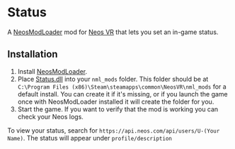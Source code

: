 # Status

A [NeosModLoader](https://github.com/zkxs/NeosModLoader) mod for [Neos VR](https://neos.com/) that lets you set an in-game status.

## Installation
1. Install [NeosModLoader](https://github.com/zkxs/NeosModLoader).
1. Place [Status.dll](https://github.com/dfgHiatus/Status/releases/latest/download/Status.dll) into your `nml_mods` folder. This folder should be at `C:\Program Files (x86)\Steam\steamapps\common\NeosVR\nml_mods` for a default install. You can create it if it's missing, or if you launch the game once with NeosModLoader installed it will create the folder for you.
1. Start the game. If you want to verify that the mod is working you can check your Neos logs.

To view your status, search for `https://api.neos.com/api/users/U-(Your Name)`. The status will appear under `profile/description`